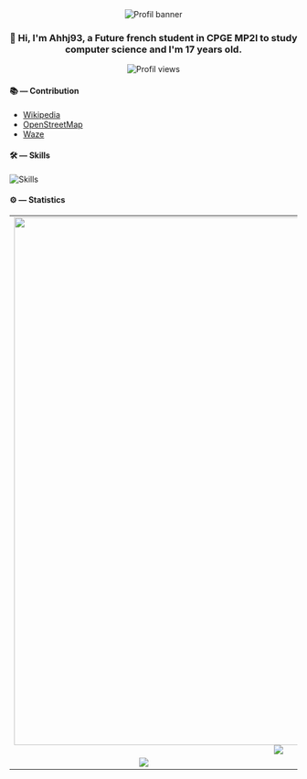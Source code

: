 <div align=center>
  <img alt="Profil banner" src="https://github-widgetbox.vercel.app/api/profile?username=ahhj93&theme=darkmode&data=followers,repositories,stars,commits">
  <h3>👋 Hi, I'm Ahhj93, a Future french student in CPGE MP2I to study computer science and I'm 17 years old.</h3>
  <img alt="Profil views" src="https://komarev.com/ghpvc/?username=ahhj93&label=Profile%20views&color=0e75b6&style=flat">
</div>

#### 📚 — Contribution
* [Wikipedia](https://fr.wikipedia.org/wiki/Utilisateur:Ryse93)
* [OpenStreetMap](https://www.openstreetmap.org/user/ahhj)
* [Waze](https://www.waze.com/fr/user/editor/SilvainPeaceful)

#### 🛠 — Skills

![Skills](https://skillicons.dev/icons?i=css,html,python,github,figma,vscode,sqlite&theme=dark)

#### ⚙️ — Statistics

<table>
    <tbody>
         <tr>
            <td colspan=2 align="center"><img src="https://github-readme-activity-graph.vercel.app/graph?username=Ahhj93&theme=tokyo-night&radius=8&height=300" width="925"><br><img src="https://github-readme-stats.vercel.app/api/top-langs/?username=ahhj93&theme=tokyonight&include_all_commits=true&count_private=true&card_width=925&layout=compact"></td>
        </tr>
        <tr>
            <td align="center"><img src="https://github-readme-stats.vercel.app/api?username=ahhj93&show_icons=true&count_private=true&theme=tokyonight&card_width=450"></td>
            <td align="center"><img src="https://github-readme-streak-stats.herokuapp.com/?user=ahhj93&theme=tokyonight&card_width=450"></td>
        </tr>
    </tbody>
</table>

<!--
**Ryse93/Ryse93** is a ✨ _special_ ✨ repository because its `README.md` (this file) appears on your GitHub profile.

Here are some ideas to get you started:

- 🔭 I’m currently working on ...
- 🌱 I’m currently learning ...
- 👯 I’m looking to collaborate on ...
- 🤔 I’m looking for help with ...
- 💬 Ask me about ...
- 📫 How to reach me: ...
- 😄 Pronouns: ...
- ⚡ Fun fact: ...
-->
